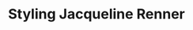 ---
title: "Styling Jacqueline Renner"
url: /purkersdorf/styling-jacqueline-renner/
shop: Friseur
---